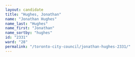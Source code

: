 ```yaml
---
layout: candidate
title: "Hughes, Jonathan"
name: "Jonathan Hughes"
name_last: "Hughes"
name_first: "Jonathan"
name_sortby: "hughes"
id: "2331"
ward: "28"
permalink: "/toronto-city-council/jonathan-hughes-2331/"
---
```

